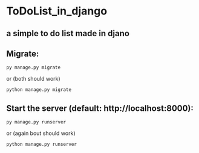 # ToDoList_in_django

## a simple to do list made in djano

## Migrate:
```
py manage.py migrate
```
or (both should work)
```
python manage.py migrate
```
## Start the server (default: http://localhost:8000):
```
py manage.py runserver
```
or (again bout should work)
```
python manage.py runserver
```
